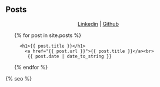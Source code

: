 
## Posts
<center> <a href="https://www.linkedin.com/in/michaelmeade3">Linkedin</a> |  <a href="https://github.com/Michael-Meade">Github</a></center>
<ul>
  {% for post in site.posts %}

      <h1>{{ post.title }}</h1>
        <a href="{{ post.url }}">{{ post.title }}</a><br>
         {{ post.date | date_to_string }}

  {% endfor %}
</ul>
 {% seo %}
